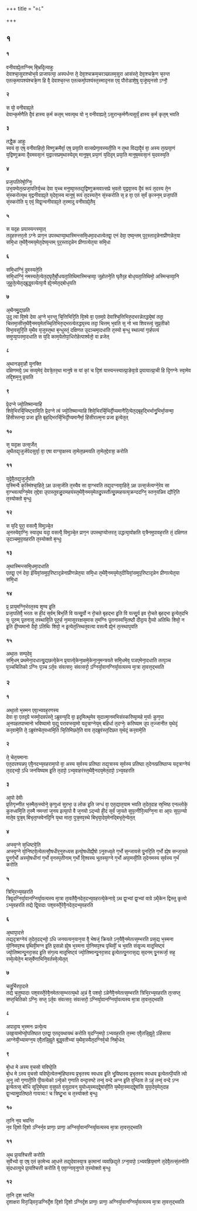 +++
title = "०८"

+++



## १
#### १
वनीवाह्ये᳘ताग्निम् बि᳘भ्रदि᳘त्याहुः  
देवाश्चा᳘सुराश्चोभ᳘ये प्राजापत्या᳘ अस्पर्धन्त ते᳘ देवा᳘श्चक्रम᳘चरञ्छालम᳘सुरा आसंस्ते᳘ देवा᳘श्चक्रे᳘ण च᳘रन्त एतत्क᳘मापश्यंश्चक्रे᳘ण हि वै᳘ देवाश्च᳘रन्त एतत्कर्मा᳘पश्यंस्त᳘स्माद᳘नस एव᳘ पौरोडाशे᳘षु य᳘जूंष्य᳘नसो ऽग्नौ᳘  
#### २
स यो᳘ वनीवाह्य᳘ते  
देवान्क᳘र्मणैति दै᳘वं हास्य क᳘र्म कत᳘म् भवत्य᳘थ यो न᳘ वनीवाह्यते᳘ ऽसुरान्क᳘र्मणैत्यसुर्यं᳘ हास्य क᳘र्म कृत᳘म् भवति  
#### ३
तद्धै᳘क आहुः  
स्वयं वा᳘ एष᳘ वनीवाहितो᳘ विष्णुक्रमैर्वा᳘ एष᳘ प्रया᳘ति वात्सप्रेणा᳘वस्यती᳘ति न त᳘था विद्याद्दै᳘वं वा᳘ अस्य त᳘त्प्रया᳘णं य᳘द्विष्णुक्रमा दै᳘वमवसा᳘नं य᳘द्वात्सप्रम᳘थास्येद᳘म् मानुष᳘म् प्रया᳘णं य᳘दिद᳘म् प्रया᳘ति मानुष᳘मवसा᳘नं य᳘दवस्य᳘ति  
#### ४
प्रजा᳘पतिरेषो᳘ग्निः᳘  
उभ᳘यम्वेत᳘त्प्रजा᳘पतिर्य᳘च्च देवा य᳘च्च मनुष्या᳘स्तद्य᳘द्विष्णुक्रमवात्सप्रे भ᳘वतो य᳘द्ववा᳘स्य दै᳘वं रूपं त᳘दस्य ते᳘न सं᳘स्करोत्य᳘थ य᳘द्वनीवाह्य᳘ते य᳘देवा᳘स्य मानुषं᳘ रूपं त᳘दस्यते᳘न सं᳘स्करोति स᳘ ह वा᳘ एतं स᳘र्वं कृत्स्न᳘म् प्रजा᳘पतिं सं᳘स्करोति य᳘ एवं᳘ विद्वा᳘न्वनीवाह्य᳘ते त᳘स्मादु वनीवाह्ये᳘तैव᳘  
#### ५
स यद᳘हः प्रयास्यन्त्स्या᳘त्  
तद᳘हरुत्तर᳘तो ऽग्नेः प्राग᳘न उपस्थाप्या᳘थास्मिन्त्समि᳘धमा᳘दधात्येतद्वा᳘ एनं देवा᳘ एष्य᳘न्तम् पुर᳘स्ताद᳘न्नेनाप्रीणन्नेत᳘या समि᳘धा त᳘थैवै᳘नमय᳘मेत᳘देष्य᳘न्तम् पुर᳘स्ताद᳘न्नेन प्रीणात्येत᳘या समि᳘धा  
#### ६
समि᳘धाग्निं᳘ दुवस्यते᳘ति  
समि᳘धाग्निं᳘ नमस्यते᳘त्येत᳘द्घृतै᳘र्बो᳘धयता᳘तिथिमास्मिन्हव्या᳘ जुहोतने᳘ति घृतैर᳘ह बोध᳘यता᳘तिथिमो᳘ अस्मिन्हव्या᳘नि जुहुते᳘त्येत᳘द्ब्रुद्ध᳘वत्येत्पा᳘यै ह्ये᳘नमेत᳘द्बोध᳘यति  
#### ७
अ᳘थैनमु᳘द्यछति  
उ᳘दु त्वा वि᳘श्वे देवा अ᳘ग्ने भ᳘रन्तु चि᳘त्तिभिरि᳘ति वि᳘श्वे वा᳘ एतम᳘ग्रे देवाश्चि᳘त्तिभिरु᳘दभरन्नेतद्ध्ये᳘षां तदा᳘ चित्तमा᳘सीत्त᳘थैवै᳘नमय᳘मेतच्चि᳘तिभिरु᳘द्भरत्येतद्ध्य᳘स्य तदा᳘ चित्तम् भ᳘वति स᳘ नो भव शिवस्त्वं᳘ सुप्र᳘तीको विभा᳘वसुरि᳘ति य᳘थैव य᳘जुस्त᳘था ब᳘न्धुस्तं᳘ दक्षिणत उ᳘दञ्चमा᳘दधाति त᳘स्यो ब᳘न्धु स्थाल्यां गा᳘र्हपत्यं समुप्या᳘परमा᳘दधाति स य᳘दि काम᳘येतोपा᳘धिरोहेत्पार्श्वतो᳘ वा व्रजेत्  
#### ८
अ᳘थानड्वा᳘हौ युनक्ति  
दक्षिणमग्रे᳘ ऽथ सव्य᳘मेवं᳘ देवत्रे᳘तर᳘था मानुषे स यां कां᳘ च दि᳘शं यास्यन्त्स्यात्प्रा᳘ङेवा᳘ग्रे प्र᳘यायात्प्रा᳘ची हि दि᳘गग्नेः स्वा᳘मेव तद्दि᳘शम᳘नु प्र᳘याति  
#### ९
प्रे᳘दग्ने ज्यो᳘तिष्मान्याहि  
शिवे᳘भिरर्चि᳘भिष्ट्वामि᳘ति प्रे᳘दग्ने त्वं ज्यो᳘तिष्मान्याहि शिवे᳘भिरर्चि᳘भिर्दी᳘प्यमानैरि᳘त्येत᳘द्बृह᳘द्भिर्भानु᳘भिर्भा᳘सन्मा᳘ हिंसीस्तन्वा᳘ प्रजा इ᳘ति बृह᳘द्भिरर्चि᳘भिर्दी᳘प्यमानैर्मा᳘ हिंसीरात्म᳘ना प्रजा इ᳘त्येत᳘त्  
#### १०
स᳘ यदा᳘क्ष उत्स᳘र्जेत्  
अ᳘थैतद्य᳘जुर्जपेदसुर्या᳘ वा᳘ एषा वाग्या᳘क्षस्य ता᳘मेत᳘छमयति ता᳘मेत᳘द्देवत्रा᳘ करोति  
#### ११
य᳘द्वेवै᳘तद्य᳘जुर्ज᳘पति  
य᳘स्मिन्वै क᳘स्मिंश्चा᳘हिते᳘ ऽक्ष उत्स᳘र्जति त᳘स्यैव सा वा᳘ग्भवति तद्य᳘दग्नावा᳘हिते᳘ ऽक्ष उत्स᳘र्जत्यग्ने᳘रेव सा वा᳘ग्भवत्यग्नि᳘मेव त᳘द्देवा उ᳘पास्तुवन्नु᳘पामहयंस्त᳘थैवै᳘नमय᳘मेतदु᳘पस्तौत्यु᳘पमहयत्य᳘क्रन्ददग्नि᳘ स्तन᳘यन्निव द्यौरि᳘ति त᳘स्योक्तो ब᳘न्धुः  
#### १२
स य᳘दि पुरा᳘ वसत्यै᳘ विमुञ्चे᳘त  
अ᳘नस्येवा᳘ग्निः᳘ स्याद᳘थ यदा᳘ वसत्यै᳘ विमुञ्चे᳘त प्राग᳘न उपस्था᳘प्योत्तरत᳘ उद्धत्या᳘वोक्षति य᳘त्रैनमुपावह᳘रति तं᳘ दक्षिणत उ᳘दञ्चमुपा᳘वहरति त᳘स्योक्तो ब᳘न्धुः  
#### १३
अ᳘थास्मिन्त्समि᳘धमा᳘दधाति  
एतद्वा᳘ एनं देवा᳘ ईयिवां᳘समुप᳘रिष्टाद᳘न्नेनाप्रीणन्नेत᳘या समि᳘धा त᳘थैवै᳘नमय᳘मेत᳘दीयिवां᳘समुप᳘रिष्टाद᳘न्नेन प्रीणात्येत᳘या समि᳘धा  
#### १४
प्र᳘ प्राय᳘मग्नि᳘र्भरत᳘स्य शृण्व इ᳘ति  
प्रजा᳘पतिर्वै᳘ भरतः स ही᳘दं स᳘र्वम् बिभ᳘र्ति वि यत्सू᳘र्यो न रो᳘चते बृहद्भा इ᳘ति वि यत्सू᳘र्य इव रो᳘चते बृहद्भा इ᳘त्येत᳘दभि यः᳘ पूरुम् पृ᳘तनासु तस्थावि᳘ति पूरु᳘र्ह ना᳘मासुररक्षस᳘मास त᳘मग्निः पृ᳘तनास्वभि᳘तष्ठौ दीदा᳘य दै᳘व्यो अतिथिः शिवो᳘ न इ᳘ति दी᳘प्यमानो दैवो᳘ ऽतिथिः शिवो᳘ न इ᳘त्येत᳘त्स्थित᳘वत्या वसत्यै ह्ये᳘नं त᳘त्स्थाप᳘यति  
#### १५
अथा᳘तः सम्प᳘देव᳘  
समि᳘धम् प्रथमेना᳘दधात्यु᳘द्यछत्ये᳘केन प्र᳘यात्ये᳘केना᳘क्षमे᳘केना᳘नुमन्त्रयते समि᳘धमेव᳘ पञएमेना᳘दधाति तत्प᳘ञ्च प᳘ञ्चचितिको ऽग्निः प᳘ञ्च ऽर्त᳘वः संवत्सरः᳘ संवत्सरो᳘ ऽग्निर्या᳘वानग्निर्या᳘वत्यस्य मा᳘त्रा ता᳘वत्त᳘द्भवति  
### २
#### १
अथा᳘तो भ᳘स्मन एवा᳘भ्यवह᳘रणस्य  
देवा वा᳘ एतद᳘ग्रे भस्मो᳘दवपंस्ते᳘ ऽब्रुवन्य᳘दि वा᳘ इद᳘मित्थ᳘मेव स᳘दात्मा᳘नमभिसंस्करिष्या᳘महे म᳘र्याः कुण᳘पा अ᳘नपहतपाप्मानो भविष्यामो य᳘द्यु परावप्स्या᳘मो यद᳘त्राग्नेय᳘म् बहिर्धा त᳘दग्नेः᳘ करिष्याम उ᳘प त᳘ज्जानीत य᳘थेदं᳘ कर᳘वामे᳘ति ते᳘ ऽब्रुवंश्चेत᳘यध्वमि᳘ति चि᳘तिमिछते᳘ति वाव त᳘दब्रुवंस्त᳘दिछत य᳘थेदं᳘ कर᳘वामे᳘ति  
#### २
ते᳘ चेत᳘यमानाः  
एत᳘दपश्यन्नप᳘ एवै᳘नदभ्य᳘वहरामा᳘पो वा᳘ अस्य स᳘र्वस्य प्रतिष्ठा तद्य᳘त्रास्य स᳘र्वस्य प्रतिष्ठा त᳘देनत्प्रतिष्ठाप्य यद᳘त्राग्नेयं त᳘दद्भ्यो᳘ ऽधि जनयिष्याम इ᳘ति त᳘दपो᳘ ऽभ्य᳘वाहरंस्त᳘थैवै᳘नदय᳘मेत᳘दपो᳘ ऽभ्य᳘वहरति  
#### ३
आ᳘पो देवीः  
प्र᳘तिगृभ्णीत भ᳘स्मैत᳘त्स्योने᳘ कृणुध्वं सुरभा᳘ उ लोक इ᳘ति जग्धं वा᳘ एत᳘द्यात᳘याम भवति त᳘देत᳘दाह स्र᳘भिष्ठ एनल्लोके᳘ कुरुध्वमि᳘ति त᳘स्मै नमन्तां ज᳘नय इत्या᳘पो वै ज᳘नयो ऽद्भ्यो ही᳘दं स᳘र्वं जा᳘यते सुप᳘त्नीरि᳘त्यग्नि᳘ना वा आ᳘पः सुप᳘त्न्यो माते᳘व पुत्र᳘म् बिभृता᳘प्स्वेनदि᳘नि य᳘था माता᳘ पुत्र᳘मप᳘स्थे बिभृया᳘देव᳘मेनद्बिभृते᳘न्येत᳘त्  
#### ४
अप्स्व᳘ग्ने स᳘धिष्टवे᳘ति  
अप्स्व᳘ग्ने यो᳘निष्टवे᳘त्येतत्सौ᳘षधीर᳘नुरुध्यस इत्यो᳘षधीर्ह्ये᳘षो ऽनुरुध्य᳘ते ग᳘र्भो स᳘न्जायसे पु᳘नरि᳘ति ग᳘र्भो ह्ये᳘ष सन्जा᳘यते पु᳘नर्ग᳘र्भो अस्यो᳘षधीनां ग᳘र्भो व᳘नस्प᳘तीनाम् ग᳘र्भो वि᳘श्वस्य भूतस्या᳘ग्ने ग᳘र्भो अपा᳘मसी᳘ति त᳘देनमस्य स᳘र्वस्य ग᳘र्भं करोति  
#### ५
त्रिभि᳘रभ्य᳘वहरति  
त्रिवृ᳘दग्निर्या᳘वानग्निर्या᳘वत्यस्य मा᳘त्रा ता᳘वतैवै᳘नदेत᳘दभ्य᳘वहरत्ये᳘केनाग्रे᳘ ऽथ द्वा᳘भ्यां द्वा᳘भ्यां वाग्रे ऽथै᳘केन द्विस्तु कृ᳘त्वो ऽभ्य᳘वहरति तद्ये द्वि᳘पादाः पश᳘वस्तै᳘रेवै᳘नदेत᳘दभ्य᳘वहरति  
#### ६
अ᳘थापा᳘दत्ते  
तद्यद᳘त्राग्नेयं त᳘देत᳘दद्भ्यो᳘ ऽधि जनयत्यन᳘यान᳘या वै᳘ भेषजं᳘ क्रियते ऽन᳘यैवै᳘नमेतत्स᳘म्भरति प्रस᳘द्य भ᳘स्मना यो᳘निमप᳘श्च पृथिवी᳘मग्न इ᳘ति प्र᳘सन्नो ह्ये᳘ष भ᳘स्मना यो᳘निमप᳘श्च पृथिवीं᳘ च भ᳘वति संसृ᳘ज्य मातृ᳘भिष्ट्वं ज्यो᳘तिष्मान्पु᳘नरा᳘सद इ᳘ति संग᳘त्य मातृ᳘भिष्ट्वं ज्यो᳘तिष्मान्पु᳘नरा᳘सद इ᳘त्येतत्पु᳘नरास᳘द्य स᳘दनम् पु᳘नरूर्जा᳘ सह᳘ रय्ये᳘त्येते᳘न मास᳘र्वेणाभिनि᳘वर्तस्वे᳘त्येत᳘त्  
#### ७
चतु᳘र्भिरपा᳘दत्ते  
तद्ये च᳘तुष्पादाः पश᳘वस्तै᳘रेवै᳘नमेतत्स᳘म्भरत्य᳘थो अ᳘न्नं वै᳘ पशवो᳘ ऽन्नेनैवै᳘नमेतत्स᳘म्भरति त्रिभि᳘रभ्य᳘वहरति त᳘त्सप्त᳘ सप्त᳘चितिको ऽग्निः᳘ सप्त᳘ ऽर्त᳘वः संवत्सरः᳘ संवत्सरो᳘ ऽग्निर्या᳘वानग्निर्या᳘वत्यस्य मा᳘त्रा ता᳘वत्त᳘द्भवति  
#### ८
अपादा᳘य भ᳘स्मनः प्रत्ये᳘त्य  
उखा᳘यामोप्यो᳘पतिष्ठत एतद्वा᳘ एतद᳘यथायथं करोति य᳘दग्नि᳘मपो᳘ ऽभ्यवह᳘रति त᳘स्मा एवै᳘तन्नि᳘ह्नुते᳘ ऽहिंसाया आग्नेयी᳘भ्यामग्न᳘य एवै᳘तन्नि᳘ह्नुते बुद्ध᳘वतीभ्यां य᳘थैवा᳘स्यैत᳘दग्निर्व᳘चो निबो᳘धेत्  
#### ९
बो᳘धा मे अस्य व᳘चसो यविष्ठे᳘ति  
बो᳘ध मे ऽस्य व᳘चसो यविष्ठे᳘त्येतन्मं᳘हिष्ठस्य प्र᳘भृतस्य स्वधाव इ᳘ति भू᳘यिष्ठस्य प्र᳘भृतस्य स्वधाव इ᳘त्येतत्पी᳘यति त्वो अ᳘नु त्वो गृणाती᳘ति पी᳘यत्येको ऽन्वे᳘को गृणाति वन्दा᳘रुष्टे तन्वं᳘ वन्दे अग्न इ᳘ति व᳘न्दिता ते ऽहं᳘ तन्वं᳘ वन्दे ऽग्न इ᳘त्येतत्स᳘ बोधि सूरि᳘र्मघ᳘वा व᳘सुपते व᳘सुदावन् युयोध्य᳘स्मद्द्वे᳘षांसी᳘ति य᳘थैवा᳘स्माद्द्वे᳘षांसि युया᳘देव᳘मेत᳘दाह द्वा᳘भ्यामु᳘पतिष्ठते गायत्र्य:! च त्रिष्टु᳘भा च त᳘स्योक्तो ब᳘न्धुः  
#### १०
ता᳘नि न᳘व भवन्ति  
न᳘व दि᳘शो दि᳘शो ऽग्निर्न᳘व प्राणाः᳘ प्राणा᳘ अग्निर्या᳘वानग्निर्या᳘वत्यस्य मा᳘त्रा ता᳘वत्त᳘द्भवति  
#### ११
अ᳘थ प्रा᳘यश्चित्ती करोति  
स᳘र्वेभ्यो वा᳘ एष᳘ एतं का᳘मेभ्य आ᳘धत्ते तद्य᳘देवास्या᳘त्र का᳘मानां व्यवछिद्य᳘ते ऽग्ना᳘वपो᳘ ऽभ्यवह्रिय᳘माणे त᳘देवै᳘तत्सं᳘तनोति सं᳘दधात्युभे प्रा᳘यश्चित्ती करोति ये᳘ एवा᳘ग्नाव᳘नुगते त᳘स्योक्तो ब᳘न्धुः  
#### १२
ता᳘नि द᳘श भवन्ति  
द᳘शाक्षरा विरा᳘ड्विरा᳘डग्निर्दे᳘श दि᳘शो दि᳘शो ऽग्निर्द᳘श प्राणाः᳘ प्राणा᳘ अग्निर्या᳘वानग्निर्या᳘वत्यस्य मा᳘त्रा ता᳘वत्त᳘द्भवति  